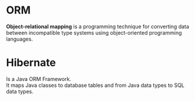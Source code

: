# ORM

__Object-relational mapping__  is a programming technique for converting data between incompatible type systems using object-oriented programming languages. 

# Hibernate
Is a Java ORM Framework.    
It maps Java classes to database tables and from Java data types to SQL data types.